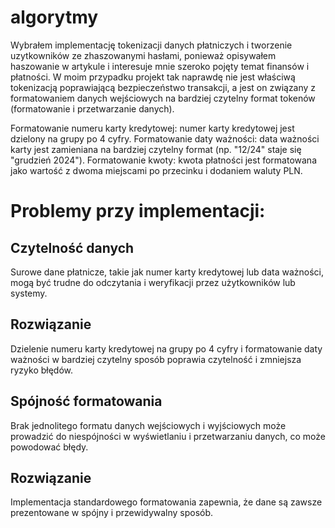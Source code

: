 # algorytmy


Wybrałem implementację tokenizacji danych płatniczych i tworzenie uzytkowników ze zhaszowanymi hasłami, ponieważ opisywałem haszowanie w artykule i interesuje mnie szeroko pojęty temat finansów i płatności.  W moim przypadku projekt tak naprawdę nie jest właściwą tokenizacją poprawiającą bezpieczeństwo transakcji, a jest on związany z formatowaniem danych wejściowych na bardziej czytelny format tokenów (formatowanie i przetwarzanie danych). 

Formatowanie numeru karty kredytowej: numer karty kredytowej jest dzielony na grupy po 4 cyfry. Formatowanie daty ważności: data ważności karty jest zamieniana na bardziej czytelny format (np. "12/24" staje się "grudzień 2024"). Formatowanie kwoty: kwota płatności jest formatowana jako wartość z dwoma miejscami po przecinku i dodaniem waluty PLN.

# Problemy przy implementacji:
## Czytelność danych
Surowe dane płatnicze, takie jak numer karty kredytowej lub data ważności, mogą być trudne do odczytania i weryfikacji przez użytkowników lub systemy.
## Rozwiązanie
Dzielenie numeru karty kredytowej na grupy po 4 cyfry i formatowanie daty ważności w bardziej czytelny sposób poprawia czytelność i zmniejsza ryzyko błędów.
## Spójność formatowania
Brak jednolitego formatu danych wejściowych i wyjściowych może prowadzić do niespójności w wyświetlaniu i przetwarzaniu danych, co może powodować błędy.
## Rozwiązanie
Implementacja standardowego formatowania zapewnia, że dane są zawsze prezentowane w spójny i przewidywalny sposób.
